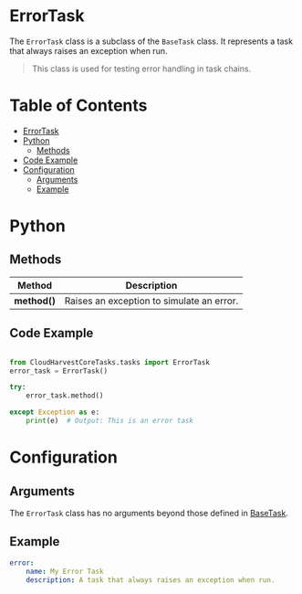 
# ErrorTask

The `ErrorTask` class is a subclass of the `BaseTask` class. It represents a task that always raises an exception when run. 

> This class is used for testing error handling in task chains.

# Table of Contents

- [ErrorTask](#errortask)
- [Python](#python)
  - [Methods](#methods)
- [Code Example](#code-example)
- [Configuration](#configuration)
  - [Arguments](#arguments)
  - [Example](#example)
 
# Python

## Methods

| Method       | Description                               |
|--------------|-------------------------------------------|
| **method()** | Raises an exception to simulate an error. |


## Code Example

```python

from CloudHarvestCoreTasks.tasks import ErrorTask
error_task = ErrorTask()

try:
    error_task.method()

except Exception as e:
    print(e)  # Output: This is an error task
```

# Configuration

## Arguments
The `ErrorTask` class has no arguments beyond those defined in [BaseTask](./base.md).

## Example

```yaml
error:
    name: My Error Task
    description: A task that always raises an exception when run.
```

